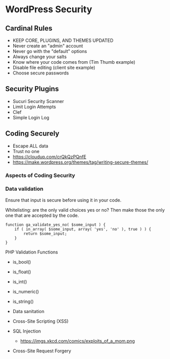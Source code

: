 # WordPress Security

## Cardinal Rules

* KEEP CORE, PLUGINS, AND THEMES UPDATED
* Never create an "admin" account
* Never go with the "default" options
* Always change your salts
* Know where your code comes from (Tim Thumb example)
* Disable file editing (client site example)
* Choose secure passwords

## Security Plugins

* Sucuri Security Scanner
* Limit Login Attempts
* Clef
* Simple Login Log

## Coding Securely

* Escape ALL data
* Trust no one
* https://cloudup.com/crQkQzPQnfE
* https://make.wordpress.org/themes/tag/writing-secure-themes/

### Aspects of Coding Security

### Data validation

Ensure that input is secure before using it in your code.

Whitelisting: are the only valid choices yes or no? Then make those the only one that are accepted by the code.

	function ga_validate_yes_no( $some_input ) {
	    if ( in_array( $some_input, array( 'yes', 'no' ), true ) ) {
	        return $some_input;
	    }
	}

PHP Validation Functions

* is_bool()
* is_float()
* is_int()
* is_numeric()
* is_string()





* Data sanitation
* Cross-Site Scripting (XSS)
* SQL Injection
	* https://imgs.xkcd.com/comics/exploits_of_a_mom.png
* Cross-Site Request Forgery
